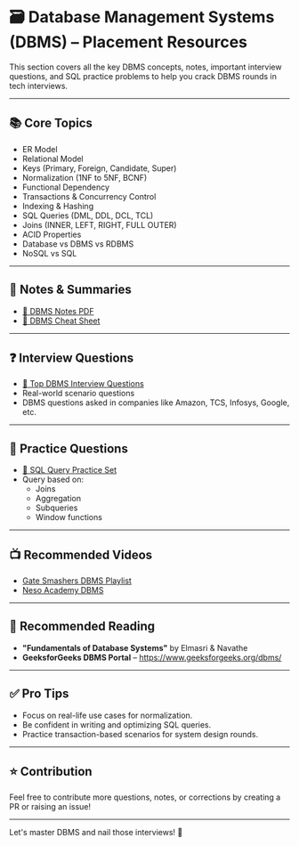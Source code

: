 
# 🗃️ Database Management Systems (DBMS) – Placement Resources

This section covers all the key DBMS concepts, notes, important interview questions, and SQL practice problems to help you crack DBMS rounds in tech interviews.

---

## 📚 Core Topics

- ER Model
- Relational Model
- Keys (Primary, Foreign, Candidate, Super)
- Normalization (1NF to 5NF, BCNF)
- Functional Dependency
- Transactions & Concurrency Control
- Indexing & Hashing
- SQL Queries (DML, DDL, DCL, TCL)
- Joins (INNER, LEFT, RIGHT, FULL OUTER)
- ACID Properties
- Database vs DBMS vs RDBMS
- NoSQL vs SQL

---

## 📝 Notes & Summaries

- [📄 DBMS Notes PDF](./dbms_notes.pdf)
- [🧠 DBMS Cheat Sheet](./dbms_cheatsheet.pdf)

---

## ❓ Interview Questions

- [💬 Top DBMS Interview Questions](./dbms_interview_questions.md)
- Real-world scenario questions
- DBMS questions asked in companies like Amazon, TCS, Infosys, Google, etc.

---

## 🧪 Practice Questions

- [🧾 SQL Query Practice Set](.)
- Query based on:
  - Joins
  - Aggregation
  - Subqueries
  - Window functions

---

## 📺 Recommended Videos

- [Gate Smashers DBMS Playlist](https://youtube.com/playlist?list=PLxCzCOWd7aiGFBD2-2joCpWOLUrDLvVV_)
- [Neso Academy DBMS](https://youtube.com/playlist?list=PLBlnK6fEyqRjGelyGvV6HjqTwtF0qvVQ-)

---

## 📘 Recommended Reading

- **"Fundamentals of Database Systems"** by Elmasri & Navathe
- **GeeksforGeeks DBMS Portal** – https://www.geeksforgeeks.org/dbms/

---

## ✅ Pro Tips

- Focus on real-life use cases for normalization.
- Be confident in writing and optimizing SQL queries.
- Practice transaction-based scenarios for system design rounds.

---

## ⭐ Contribution

Feel free to contribute more questions, notes, or corrections by creating a PR or raising an issue!

---

Let's master DBMS and nail those interviews! 🚀
